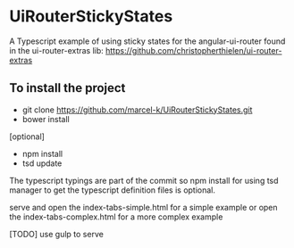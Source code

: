 # UiRouterStickyStates
A Typescript example of using sticky states for the angular-ui-router found in the ui-router-extras lib: https://github.com/christopherthielen/ui-router-extras

## To install the project
- git clone https://github.com/marcel-k/UiRouterStickyStates.git
- bower install

[optional]
- npm install
- tsd update

The typescript typings are part of the commit so npm install for using tsd manager to get the typescript definition files is optional.


serve and
open the index-tabs-simple.html for a simple example or
open the index-tabs-complex.html for a more complex example

[TODO]
use gulp to serve




